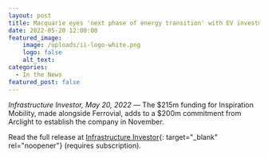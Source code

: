 ```yaml
---
layout: post
title: Macquarie eyes 'next phase of energy transition' with EV investment
date: 2022-05-20 12:00:00
featured_image:
    image: /uploads/ii-logo-white.png
    logo: false
    alt_text:
categories:
  - In the News
featured_post: false
---
```

*Infrastructure Investor, May 20, 2022* — The $215m funding for Inspiration Mobility, made alongside Ferrovial, adds to a $200m commitment from Arclight to establish the company in November.

Read the full release at [Infrastructure Investor](https://www.infrastructureinvestor.com/macquarie-eyes-next-phase-of-energy-transition-with-ev-investment/?utm_source=newsletter-daily&amp;utm_medium=email&amp;utm_campaign=infra-daily-bronze&amp;utm_content=23-05-2022){: target="_blank" rel="noopener"} (requires subscription).
